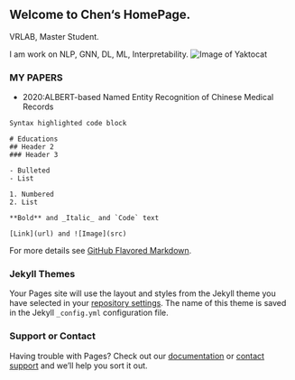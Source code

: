 ## Welcome to Chen‘s HomePage.

VRLAB, Master Student.

I am work on NLP, GNN, DL, ML, Interpretability.
![Image of Yaktocat](https://github.com/JiechenJohn/JieChen/blob/gh-pages/1.jpg)

### MY PAPERS
- 2020:ALBERT-based Named Entity Recognition of Chinese Medical Records

```MY PAPERS
Syntax highlighted code block

# Educations
## Header 2
### Header 3

- Bulleted
- List

1. Numbered
2. List

**Bold** and _Italic_ and `Code` text

[Link](url) and ![Image](src)
```

For more details see [GitHub Flavored Markdown](https://guides.github.com/features/mastering-markdown/).

### Jekyll Themes

Your Pages site will use the layout and styles from the Jekyll theme you have selected in your [repository settings](https://github.com/JiechenJohn/JiechenJohn/settings). The name of this theme is saved in the Jekyll `_config.yml` configuration file.

### Support or Contact

Having trouble with Pages? Check out our [documentation](https://docs.github.com/categories/github-pages-basics/) or [contact support](https://support.github.com/contact) and we’ll help you sort it out.
